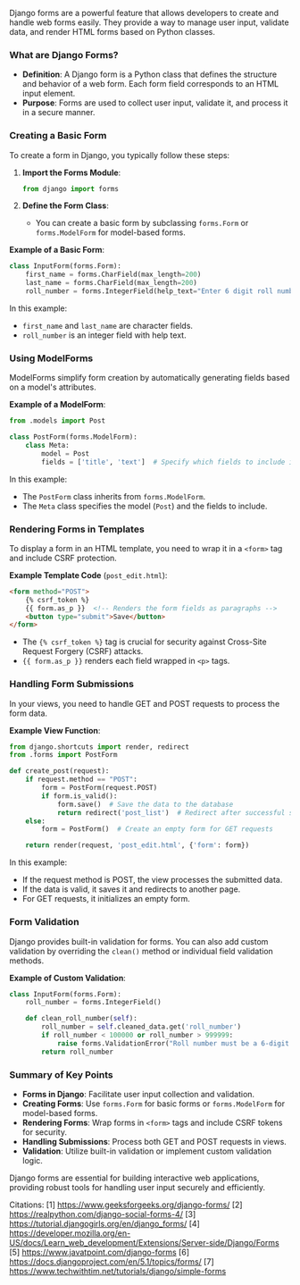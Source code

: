 Django forms are a powerful feature that allows developers to create and handle web forms easily. They provide a way to manage user input, validate data, and render HTML forms based on Python classes.

### What are Django Forms?

- **Definition**: A Django form is a Python class that defines the structure and behavior of a web form. Each form field corresponds to an HTML input element.
- **Purpose**: Forms are used to collect user input, validate it, and process it in a secure manner.

### Creating a Basic Form

To create a form in Django, you typically follow these steps:

1. **Import the Forms Module**:
   ```python
   from django import forms
   ```

2. **Define the Form Class**:
   - You can create a basic form by subclassing `forms.Form` or `forms.ModelForm` for model-based forms.

**Example of a Basic Form**:
```python
class InputForm(forms.Form):
    first_name = forms.CharField(max_length=200)
    last_name = forms.CharField(max_length=200)
    roll_number = forms.IntegerField(help_text="Enter 6 digit roll number")
```
In this example:
- `first_name` and `last_name` are character fields.
- `roll_number` is an integer field with help text.

### Using ModelForms

ModelForms simplify form creation by automatically generating fields based on a model's attributes.

**Example of a ModelForm**:
```python
from .models import Post

class PostForm(forms.ModelForm):
    class Meta:
        model = Post
        fields = ['title', 'text']  # Specify which fields to include in the form
```
In this example:
- The `PostForm` class inherits from `forms.ModelForm`.
- The `Meta` class specifies the model (`Post`) and the fields to include.

### Rendering Forms in Templates

To display a form in an HTML template, you need to wrap it in a `<form>` tag and include CSRF protection.

**Example Template Code** (`post_edit.html`):
```html
<form method="POST">
    {% csrf_token %}
    {{ form.as_p }}  <!-- Renders the form fields as paragraphs -->
    <button type="submit">Save</button>
</form>
```
- The `{% csrf_token %}` tag is crucial for security against Cross-Site Request Forgery (CSRF) attacks.
- `{{ form.as_p }}` renders each field wrapped in `<p>` tags.

### Handling Form Submissions

In your views, you need to handle GET and POST requests to process the form data.

**Example View Function**:
```python
from django.shortcuts import render, redirect
from .forms import PostForm

def create_post(request):
    if request.method == "POST":
        form = PostForm(request.POST)
        if form.is_valid():
            form.save()  # Save the data to the database
            return redirect('post_list')  # Redirect after successful submission
    else:
        form = PostForm()  # Create an empty form for GET requests

    return render(request, 'post_edit.html', {'form': form})
```
In this example:
- If the request method is POST, the view processes the submitted data.
- If the data is valid, it saves it and redirects to another page.
- For GET requests, it initializes an empty form.

### Form Validation

Django provides built-in validation for forms. You can also add custom validation by overriding the `clean()` method or individual field validation methods.

**Example of Custom Validation**:
```python
class InputForm(forms.Form):
    roll_number = forms.IntegerField()

    def clean_roll_number(self):
        roll_number = self.cleaned_data.get('roll_number')
        if roll_number < 100000 or roll_number > 999999:
            raise forms.ValidationError("Roll number must be a 6-digit number.")
        return roll_number
```

### Summary of Key Points

- **Forms in Django**: Facilitate user input collection and validation.
- **Creating Forms**: Use `forms.Form` for basic forms or `forms.ModelForm` for model-based forms.
- **Rendering Forms**: Wrap forms in `<form>` tags and include CSRF tokens for security.
- **Handling Submissions**: Process both GET and POST requests in views.
- **Validation**: Utilize built-in validation or implement custom validation logic.

Django forms are essential for building interactive web applications, providing robust tools for handling user input securely and efficiently.

Citations:
[1] https://www.geeksforgeeks.org/django-forms/
[2] https://realpython.com/django-social-forms-4/
[3] https://tutorial.djangogirls.org/en/django_forms/
[4] https://developer.mozilla.org/en-US/docs/Learn_web_development/Extensions/Server-side/Django/Forms
[5] https://www.javatpoint.com/django-forms
[6] https://docs.djangoproject.com/en/5.1/topics/forms/
[7] https://www.techwithtim.net/tutorials/django/simple-forms